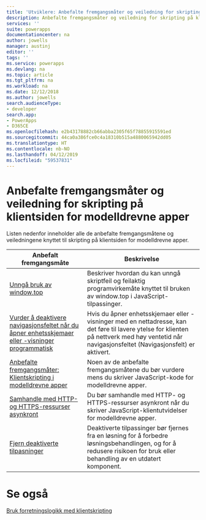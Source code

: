 ```yaml
---
title: 'Utviklere: Anbefalte fremgangsmåter og veiledning for skripting på klientsiden for modelldrevne apper | Microsoft Docs'
description: Anbefalte fremgangsmåter og veiledning for skripting på klientsiden for utviklere av modelldrevne apper i PowerApps.
services: ''
suite: powerapps
documentationcenter: na
author: jowells
manager: austinj
editor: ''
tags: ''
ms.service: powerapps
ms.devlang: na
ms.topic: article
ms.tgt_pltfrm: na
ms.workload: na
ms.date: 12/12/2018
ms.author: jowells
search.audienceType:
- developer
search.app:
- PowerApps
- D365CE
ms.openlocfilehash: e2b43178882cb66abba2305f65f78855915591ed
ms.sourcegitcommit: 44ca0a386fce0c4a18310b515a4880065942dd05
ms.translationtype: HT
ms.contentlocale: nb-NO
ms.lasthandoff: 04/12/2019
ms.locfileid: "59537831"
---
```

# <a name="best-practices-and-guidance-of-client-side-scripting-for-model-driven-apps"></a>Anbefalte fremgangsmåter og veiledning for skripting på klientsiden for modelldrevne apper

Listen nedenfor inneholder alle de anbefalte fremgangsmåtene og veiledningene knyttet til skripting på klientsiden for modelldrevne apper.

|Anbefalt fremgangsmåte  |Beskrivelse  |
|---------|---------|
|[Unngå bruk av window.top](avoid-window-top.md)     |Beskriver hvordan du kan unngå skriptfeil og feilaktig programvirkemåte knyttet til bruken av window.top i JavaScript-tilpassinger.         |
|[Vurder å deaktivere navigasjonsfeltet når du åpner enhetsskjemaer eller -visninger programmatisk](consider-disabling-navbar-programmatically-opening-entity-forms-views.md)|Hvis du åpner enhetsskjemaer eller -visninger med en nettadresse, kan det føre til lavere ytelse for klienten på nettverk med høy ventetid når navigasjonsfeltet (Navigasjonsfelt) er aktivert.|
|[Anbefalte fremgangsmåter: Klientskripting i modelldrevne apper](../../clientapi/client-scripting-best-practices.md)     |Noen av de anbefalte fremgangsmåtene du bør vurdere mens du skriver JavaScript-kode for modelldrevne apper.         |
|[Samhandle med HTTP- og HTTPS-ressurser asynkront](interact-http-https-resources-asynchronously.md)     |Du bør samhandle med HTTP- og HTTPS-ressurser asynkront når du skriver JavaScript-klientutvidelser for modelldrevne apper.         |
|[Fjern deaktiverte tilpasninger](remove-deactivated-disabled-configurations.md)     |Deaktiverte tilpassinger bør fjernes fra en løsning for å forbedre løsningsbehandlingen, og for å redusere risikoen for bruk eller behandling av en utdatert komponent.         |

# <a name="see-also"></a>Se også
[Bruk forretningslogikk med klientskripting](../../client-scripting.md) <br />
 